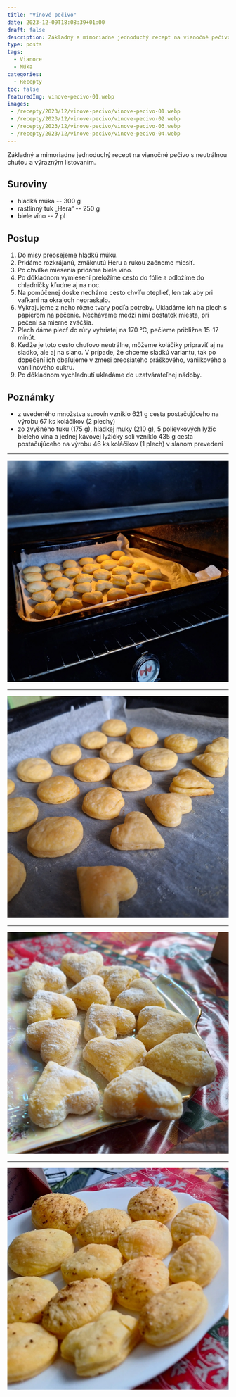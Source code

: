 ```yaml
---
title: "Vínové pečivo"
date: 2023-12-09T18:08:39+01:00
draft: false
description: Základný a mimoriadne jednoduchý recept na vianočné pečivo s neutrálnou chuťou a výrazným listovaním.
type: posts
tags:
  - Vianoce
  - Múka
categories:
  - Recepty
toc: false
featuredImg: vinove-pecivo-01.webp
images:
 - /recepty/2023/12/vinove-pecivo/vinove-pecivo-01.webp
 - /recepty/2023/12/vinove-pecivo/vinove-pecivo-02.webp
 - /recepty/2023/12/vinove-pecivo/vinove-pecivo-03.webp
 - /recepty/2023/12/vinove-pecivo/vinove-pecivo-04.webp
---
```


Základný a mimoriadne jednoduchý recept na vianočné pečivo s neutrálnou chuťou a výrazným listovaním.

## Suroviny

- hladká múka -- 300 g
- rastlinný tuk „Hera“ -- 250 g
- biele víno -- 7 pl

## Postup

1. Do misy preosejeme hladkú múku.
2. Pridáme rozkrájanú, zmäknutú Heru a rukou začneme miesiť.
3. Po chvíľke miesenia pridáme biele víno.
4. Po dôkladnom vymiesení preložíme cesto do fólie a odložíme do chladničky kľudne aj na noc.
5. Na pomúčenej doske necháme cesto chvíľu oteplieť, len tak aby pri vaľkaní na okrajoch nepraskalo.
6. Vykrajujeme z neho rôzne tvary podľa potreby. Ukladáme ich na plech s papierom na pečenie. Nechávame medzi nimi dostatok miesta, pri pečeni sa mierne zväčšia.
7. Plech dáme piecť do rúry vyhriatej na 170 °C, pečieme približne 15-17 minút.
8. Keďže je toto cesto chuťovo neutrálne, môžeme koláčiky pripraviť aj na sladko, ale aj na slano. V prípade, že chceme sladkú variantu, tak po dopečení ich obaľujeme v zmesi preosiateho práškového, vanilkového a vanilínového cukru.
9. Po dôkladnom vychladnutí ukladáme do uzatvárateľnej nádoby.

## Poznámky

- z uvedeného množstva surovín vzniklo 621 g cesta postačujúceho na výrobu 67 ks koláčikov (2 plechy)
- zo zvyšného tuku (175 g), hladkej muky (210 g), 5 polievkových lyžíc bieleho vina a jednej kávovej lyžičky soli vzniklo 435 g cesta postačujúceho na výrobu 46 ks koláčikov (1 plech) v slanom prevedení

---

![Vínové pečivo - proces pečenia](vinove-pecivo-01.webp "Vínové pečivo - proces pečenia (autor: zwieratko, 2023)")

---

![Vínové pečivo - po upečení](vinove-pecivo-02.webp "Vínové pečivo - po upečení (autor: zwieratko, 2023)")

---

![Vínové pečivo - obalené v cukre](vinove-pecivo-03.webp "Vínové pečivo - obalené v cukre (autor: zwieratko, 2023)")

---

![Vínové pečivo - slaný variant](vinove-pecivo-04.webp "Vínové pečivo - slaný variant (autor: zwieratko, 2023)")
